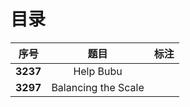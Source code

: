 # 目录

| 序号 | 题目 | 标注 |
| :-: | :-: | :-: |
| **3237** | Help Bubu |  |
| **3297** | Balancing the Scale |  |
